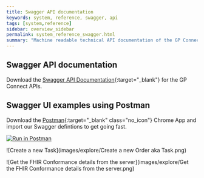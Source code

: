 ```yaml
---
title: Swagger API documentation
keywords: system, reference, swagger, api
tags: [system,reference]
sidebar: overview_sidebar
permalink: system_reference_swagger.html
summary: "Machine readable technical API documentation of the GP Connect FHIR API"
---
```


## Swagger API documentation ##

Download the [Swagger API Documentation](downloads/swagger/swagger.json){:target="_blank"} for the GP Connect APIs.

## Swagger UI examples using Postman ##

Download the [Postman](https://www.getpostman.com/){:target="_blank" class="no_icon"} Chrome App and import our Swagger defintions to get going fast.

[![Run in Postman](https://run.pstmn.io/button.svg)](https://app.getpostman.com/run-collection/4d8bd021b5e85bdf2acd)

![Create a new Task](images/explore/Create a new Order aka Task.png)

![Get the FHIR Conformance details from the server](images/explore/Get the FHIR Conformance details from the server.png)